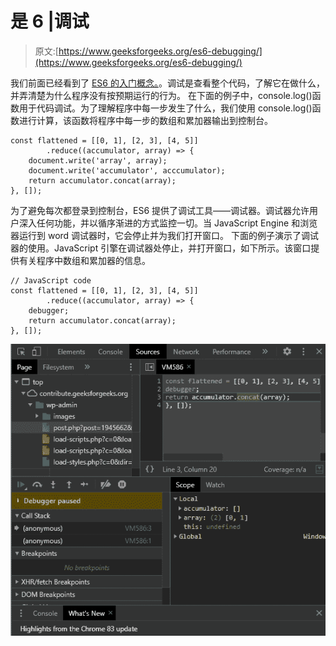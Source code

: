 # 是 6 |调试

> 原文:[https://www.geeksforgeeks.org/es6-debugging/](https://www.geeksforgeeks.org/es6-debugging/)

我们前面已经看到了 [ES6 的入门概念。](https://www.geeksforgeeks.org/introduction-to-es6/)。调试是查看整个代码，了解它在做什么，并弄清楚为什么程序没有按预期运行的行为。
在下面的例子中，console.log()函数用于代码调试。为了理解程序中每一步发生了什么，我们使用 console.log()函数进行计算，该函数将程序中每一步的数组和累加器输出到控制台。

```
const flattened = [[0, 1], [2, 3], [4, 5]]
        .reduce((accumulator, array) => {
    document.write('array', array);
    document.write('accumulator', acccumulator);
    return accumulator.concat(array);
}, []);
```

为了避免每次都登录到控制台，ES6 提供了调试工具——调试器。调试器允许用户深入任何功能，并以循序渐进的方式监控一切。当 JavaScript Engine 和浏览器运行到 word 调试器时，它会停止并为我们打开窗口。
下面的例子演示了调试器的使用。JavaScript 引擎在调试器处停止，并打开窗口，如下所示。该窗口提供有关程序中数组和累加器的信息。

```
// JavaScript code
const flattened = [[0, 1], [2, 3], [4, 5]]
        .reduce((accumulator, array) => {
    debugger;
    return accumulator.concat(array);
}, []);
```

![null](img/75a6875ccdf01ac38668e5c4d9229efd.png)